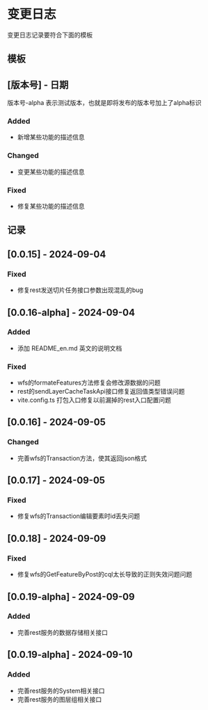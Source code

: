 # 变更日志
变更日志记录要符合下面的模板
## 模板
## [版本号] - 日期
版本号-alpha 表示测试版本，也就是即将发布的版本号加上了alpha标识
### Added
- 新增某些功能的描述信息
 
### Changed
- 变更某些功能的描述信息
 
### Fixed
- 修复某些功能的描述信息
## 记录
## [0.0.15] - 2024-09-04

### Fixed
- 修复rest发送切片任务接口参数出现混乱的bug
## [0.0.16-alpha] - 2024-09-04
### Added
- 添加 README_en.md 英文的说明文档
### Fixed
- wfs的formateFeatures方法修复会修改源数据的问题
- rest的sendLayerCacheTaskApi接口修复返回值类型错误问题
- vite.config.ts 打包入口修复以前漏掉的rest入口配置问题
## [0.0.16] - 2024-09-05
### Changed
- 完善wfs的Transaction方法，使其返回json格式
## [0.0.17] - 2024-09-05
### Fixed
- 修复wfs的Transaction编辑要素时id丢失问题
## [0.0.18] - 2024-09-09
### Fixed
- 修复wfs的GetFeatureByPost的cql太长导致的正则失效问题问题
## [0.0.19-alpha] - 2024-09-09
### Added
- 完善rest服务的数据存储相关接口
## [0.0.19-alpha] - 2024-09-10
### Added
- 完善rest服务的System相关接口
- 完善rest服务的图层组相关接口

